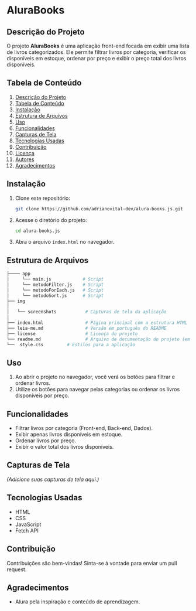 
# AluraBooks

## Descrição do Projeto

O projeto **AluraBooks** é uma aplicação front-end focada em exibir uma lista de livros categorizados. Ele permite filtrar livros por categoria, verificar os disponíveis em estoque, ordenar por preço e exibir o preço total dos livros disponíveis. 

## Tabela de Conteúdo

1. [Descrição do Projeto](#descrição-do-projeto)
2. [Tabela de Conteúdo](#tabela-de-conteúdo)
3. [Instalação](#instalação)
4. [Estrutura de Arquivos](#estrutura-de-arquivos)
5. [Uso](#uso)
6. [Funcionalidades](#funcionalidades)
7. [Capturas de Tela](#capturas-de-tela)
8. [Tecnologias Usadas](#tecnologias-usadas)
9. [Contribuição](#contribuição)
10. [Licença](#licença)
11. [Autores](#autores)
12. [Agradecimentos](#agradecimentos)

## Instalação

1. Clone este repositório:
   ```bash
   git clone https://github.com/adrianovital-dev/alura-books.js.git
   ```
2. Acesse o diretório do projeto:
   ```bash
   cd alura-books.js
   ```
3. Abra o arquivo `index.html` no navegador.

## Estrutura de Arquivos

```bash
├──── app
│     └── main.js            # Script
│     └── metodoFilter.js    # Script
│     └── metodoForEach.js   # Script
│     └── metodoSort.js      # Script
├── img
│ 
│   └── screenshots           # Capturas de tela da aplicação
│ 
├── index.html                # Página principal com a estrutura HTML
├── leia-me.md                # Versão em português do README
├── license                   # Licença do projeto
└── readme.md                 # Arquivo de documentação do projeto (em inglês)
└──  style.css         # Estilos para a aplicação
```

## Uso

1. Ao abrir o projeto no navegador, você verá os botões para filtrar e ordenar livros.
2. Utilize os botões para navegar pelas categorias ou ordenar os livros disponíveis por preço.

## Funcionalidades

- Filtrar livros por categoria (Front-end, Back-end, Dados).
- Exibir apenas livros disponíveis em estoque.
- Ordenar livros por preço.
- Exibir o valor total dos livros disponíveis.

## Capturas de Tela

*(Adicione suas capturas de tela aqui.)*

## Tecnologias Usadas

- HTML
- CSS
- JavaScript
- Fetch API

## Contribuição

Contribuições são bem-vindas! Sinta-se à vontade para enviar um pull request.


## Agradecimentos

- Alura pela inspiração e conteúdo de aprendizagem.

